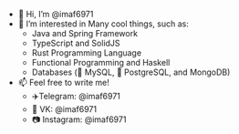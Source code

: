 - 👋 Hi, I’m @imaf6971
- 👀 I’m interested in Many cool things, such as:
  - Java and Spring Framework
  - TypeScript and SolidJS
  - Rust Programming Language
  - Functional Programming and Haskell
  - Databases (🐬 MySQL, 🐘 PostgreSQL, and MongoDB)
- 📫 Feel free to write me!
  - ✈️Telegram: @imaf6971
  - 📘 VK: @imaf6971
  - 📷 Instagram: @imaf6971 

<!---
imaf6971/imaf6971 is a ✨ special ✨ repository because its `README.md` (this file) appears on your GitHub profile.
You can click the Preview link to take a look at your changes.
--->

